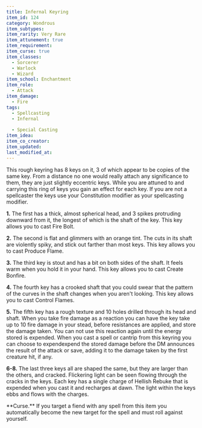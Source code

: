 ```yaml
---
title: Infernal Keyring
item_id: 124
category: Wondrous
item_subtypes:
item_rarity: Very Rare
item_attunement: true
item_requirement:
item_curse: true
item_classes:
  - Sorcerer
  - Warlock
  - Wizard
item_school: Enchantment
item_role:
  - Attack
item_damage:
  - Fire
tags:
  - Spellcasting
  - Infernal
  
  - Special Casting
item_idea:
item_co_creator:
item_updated:
last_modified_at:
---
```


This rough keyring has 8 keys on it, 3 of which appear to be copies of the same key. From a distance no one would really attach any significance to them, they are just slightly eccentric keys. While you are attuned to and carrying this ring of keys you gain an effect for each key. If you are not a spellcaster the keys use your Constitution modifier as your spellcasting modifier.

**1.** The first has a thick, almost spherical head, and 3 spikes protruding downward from it, the longest of which is the shaft of the key. This key allows you to cast <magic-spell>Fire Bolt</magic-spell>.

**2.** The second is flat and glimmers with an orange tint. The cuts in its shaft are violently spiky, and stick out farther than most keys. This key allows you to cast <magic-spell>Produce Flame</magic-spell>.

**3.** The third key is stout and has a bit on both sides of the shaft. It feels warm when you hold it in your hand. This key allows you to cast <magic-spell>Create Bonfire</magic-spell>.

**4.** The fourth key has a crooked shaft that you could swear that the pattern of the curves in the shaft changes when you aren't looking. This key allows you to cast <magic-spell>Control Flames</magic-spell>.

**5.** The fifth key has a rough texture and 10 holes drilled through its head and shaft. When you take fire damage as a reaction you can have the key take up to 10 fire damage in your stead, before resistances are applied, and store the damage taken. You can not use this reaction again until the energy stored is expended. When you cast a spell or cantrip from this keyring you can choose to expendexpend the stored damage before the DM announces the result of the attack or save, adding it to the damage taken by the first creature hit, if any.

**6-8.** The last three keys all are shaped the same, but they are larger than the others, and cracked. Flickering light can be seen flowing through the cracks in the keys. Each key has a single charge of <magic-spell>Hellish Rebuke</magic-spell> that is expended when you cast it and recharges at dawn. The light within the keys ebbs and flows with the charges.

<!--excerpt-->
<div class="curse">
**Curse.** If you target a fiend with any spell from this item you automatically become the new target for the spell and must roll against yourself.
</div>
